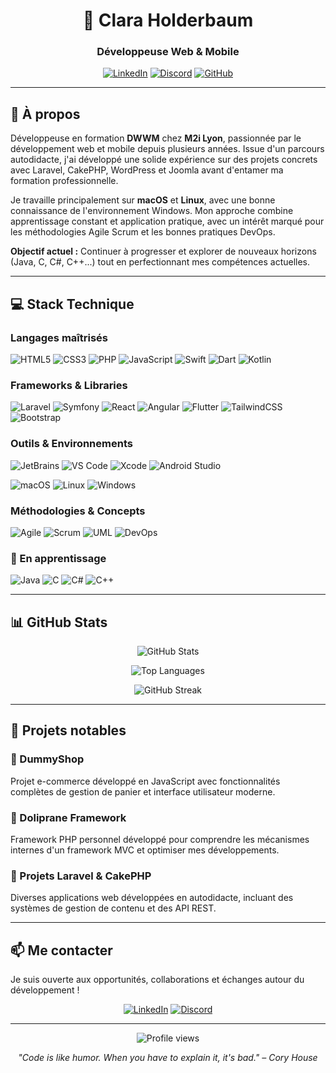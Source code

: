 <div align="center">

# 👋 Clara Holderbaum

### Développeuse Web & Mobile

[![LinkedIn](https://img.shields.io/badge/LinkedIn-0A66C2?style=for-the-badge&logo=linkedin&logoColor=white)](https://www.linkedin.com/in/clara-holderbaum-05821645/)
[![Discord](https://img.shields.io/badge/Discord-5865F2?style=for-the-badge&logo=discord&logoColor=white)](https://discord.com/users/1382743162375639182)
[![GitHub](https://img.shields.io/badge/GitHub-181717?style=for-the-badge&logo=github&logoColor=white)](https://github.com/Justclara42)

</div>

---

## 🎯 À propos

Développeuse en formation **DWWM** chez **M2i Lyon**, passionnée par le développement web et mobile depuis plusieurs années. Issue d'un parcours autodidacte, j'ai développé une solide expérience sur des projets concrets avec Laravel, CakePHP, WordPress et Joomla avant d'entamer ma formation professionnelle.

Je travaille principalement sur **macOS** et **Linux**, avec une bonne connaissance de l'environnement Windows. Mon approche combine apprentissage constant et application pratique, avec un intérêt marqué pour les méthodologies Agile Scrum et les bonnes pratiques DevOps.

**Objectif actuel :** Continuer à progresser et explorer de nouveaux horizons (Java, C, C#, C++...) tout en perfectionnant mes compétences actuelles.

---

## 💻 Stack Technique

### Langages maîtrisés

![HTML5](https://img.shields.io/badge/HTML5-E34F26?style=flat-square&logo=html5&logoColor=white)
![CSS3](https://img.shields.io/badge/CSS3-1572B6?style=flat-square&logo=css3&logoColor=white)
![PHP](https://img.shields.io/badge/PHP-777BB4?style=flat-square&logo=php&logoColor=white)
![JavaScript](https://img.shields.io/badge/JavaScript-F7DF1E?style=flat-square&logo=javascript&logoColor=black)
![Swift](https://img.shields.io/badge/Swift-FA7343?style=flat-square&logo=swift&logoColor=white)
![Dart](https://img.shields.io/badge/Dart-0175C2?style=flat-square&logo=dart&logoColor=white)
![Kotlin](https://img.shields.io/badge/Kotlin-7F52FF?style=flat-square&logo=kotlin&logoColor=white)

### Frameworks & Libraries

![Laravel](https://img.shields.io/badge/Laravel-FF2D20?style=flat-square&logo=laravel&logoColor=white)
![Symfony](https://img.shields.io/badge/Symfony-000000?style=flat-square&logo=symfony&logoColor=white)
![React](https://img.shields.io/badge/React-61DAFB?style=flat-square&logo=react&logoColor=black)
![Angular](https://img.shields.io/badge/Angular-DD0031?style=flat-square&logo=angular&logoColor=white)
![Flutter](https://img.shields.io/badge/Flutter-02569B?style=flat-square&logo=flutter&logoColor=white)
![TailwindCSS](https://img.shields.io/badge/Tailwind-06B6D4?style=flat-square&logo=tailwindcss&logoColor=white)
![Bootstrap](https://img.shields.io/badge/Bootstrap-7952B3?style=flat-square&logo=bootstrap&logoColor=white)

### Outils & Environnements

![JetBrains](https://img.shields.io/badge/JetBrains-000000?style=flat-square&logo=jetbrains&logoColor=white)
![VS Code](https://img.shields.io/badge/VS_Code-007ACC?style=flat-square&logo=visualstudiocode&logoColor=white)
![Xcode](https://img.shields.io/badge/Xcode-147EFB?style=flat-square&logo=xcode&logoColor=white)
![Android Studio](https://img.shields.io/badge/Android_Studio-3DDC84?style=flat-square&logo=androidstudio&logoColor=white)

![macOS](https://img.shields.io/badge/macOS-000000?style=flat-square&logo=apple&logoColor=white)
![Linux](https://img.shields.io/badge/Linux-FCC624?style=flat-square&logo=linux&logoColor=black)
![Windows](https://img.shields.io/badge/Windows-0078D6?style=flat-square&logo=windows&logoColor=white)

### Méthodologies & Concepts

![Agile](https://img.shields.io/badge/Agile-0078D4?style=flat-square&logo=azuredevops&logoColor=white)
![Scrum](https://img.shields.io/badge/Scrum-6DB33F?style=flat-square&logo=scrumalliance&logoColor=white)
![UML](https://img.shields.io/badge/UML-FABD14?style=flat-square&logo=uml&logoColor=black)
![DevOps](https://img.shields.io/badge/DevOps-0A0A0A?style=flat-square&logo=devops&logoColor=white)

### 🌱 En apprentissage

![Java](https://img.shields.io/badge/Java-ED8B00?style=flat-square&logo=openjdk&logoColor=white)
![C](https://img.shields.io/badge/C-A8B9CC?style=flat-square&logo=c&logoColor=black)
![C#](https://img.shields.io/badge/C%23-239120?style=flat-square&logo=csharp&logoColor=white)
![C++](https://img.shields.io/badge/C++-00599C?style=flat-square&logo=cplusplus&logoColor=white)

---

## 📊 GitHub Stats

<div align="center">

![GitHub Stats](https://github-readme-stats.vercel.app/api?username=Justclara42&show_icons=true&theme=transparent&hide_border=true&title_color=6366f1&icon_color=8b5cf6&text_color=64748b&bg_color=00000000)

![Top Languages](https://github-readme-stats.vercel.app/api/top-langs/?username=Justclara42&layout=compact&theme=transparent&hide_border=true&title_color=6366f1&text_color=64748b&bg_color=00000000)

![GitHub Streak](https://github-readme-streak-stats.herokuapp.com/?user=Justclara42&theme=transparent&hide_border=true&ring=6366f1&fire=8b5cf6&currStreakLabel=64748b&sideLabels=6366f1&background=00000000)

</div>

---

## 🚀 Projets notables

### 🏪 DummyShop
Projet e-commerce développé en JavaScript avec fonctionnalités complètes de gestion de panier et interface utilisateur moderne.

### 💊 Doliprane Framework
Framework PHP personnel développé pour comprendre les mécanismes internes d'un framework MVC et optimiser mes développements.

### 📱 Projets Laravel & CakePHP
Diverses applications web développées en autodidacte, incluant des systèmes de gestion de contenu et des API REST.

---

## 📫 Me contacter

Je suis ouverte aux opportunités, collaborations et échanges autour du développement !

<div align="center">

[![LinkedIn](https://img.shields.io/badge/LinkedIn-Discutons_professionnellement-0A66C2?style=for-the-badge&logo=linkedin&logoColor=white)](https://www.linkedin.com/in/clara-holderbaum-05821645/)
[![Discord](https://img.shields.io/badge/Discord-Justclara42-5865F2?style=for-the-badge&logo=discord&logoColor=white)](https://discord.com/users/1382743162375639182)

</div>

---

<div align="center">
  <img src="https://komarev.com/ghpvc/?username=Justclara42&style=flat-square&color=6366f1" alt="Profile views" />
</div>

<div align="center">
  
*"Code is like humor. When you have to explain it, it's bad." – Cory House*

</div>
